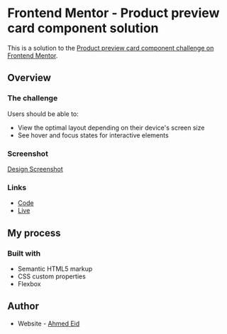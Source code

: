 # Frontend Mentor - Product preview card component solution

This is a solution to the [Product preview card component challenge on Frontend Mentor](https://www.frontendmentor.io/challenges/product-preview-card-component-GO7UmttRfa).

## Overview

### The challenge

Users should be able to:

- View the optimal layout depending on their device's screen size
- See hover and focus states for interactive elements

### Screenshot

[Design Screenshot](./screenshot.png)

### Links

- [Code](https://github.com/ahmedEid6/product-preview-card)
- [Live](https://ahmedeid6.github.io/product-preview-card/)

## My process

### Built with

- Semantic HTML5 markup
- CSS custom properties
- Flexbox

## Author

- Website - [Ahmed Eid](https://ahmedeid6.github.io/my-portofolio/)
